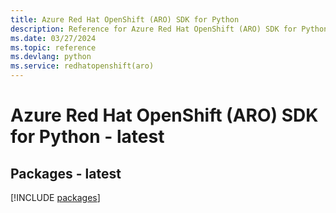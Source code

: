 ```yaml
---
title: Azure Red Hat OpenShift (ARO) SDK for Python
description: Reference for Azure Red Hat OpenShift (ARO) SDK for Python
ms.date: 03/27/2024
ms.topic: reference
ms.devlang: python
ms.service: redhatopenshift(aro)
---
```

# Azure Red Hat OpenShift (ARO) SDK for Python - latest
## Packages - latest
[!INCLUDE [packages](red-hat-openshift-(aro)-index.md)]
